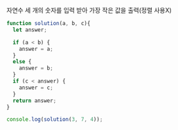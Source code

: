 자연수 세 개의 숫자를 입력 받아 가장 작은 값을 출력(정렬 사용X)

```js
function solution(a, b, c){
  let answer;

  if (a < b) {
    answer = a;
  }
  else { 
    answer = b; 
  }
  if (c < answer) { 
    answer = c; 
  }
  return answer;
}

console.log(solution(3, 7, 4));
```